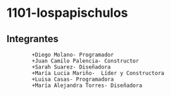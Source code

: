 # 1101-lospapischulos

## Integrantes
            +Diego Molano- Programador
            +Juan Camilo Palencia- Constructor
            +Sarah Suarez- Diseñadora
            +María Lucia Mariño-  Líder y Constructora
            +Luisa Casas- Programadora
            +María Alejandra Torres- Diseñadora
            
